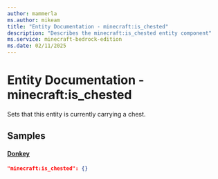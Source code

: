 ```yaml
---
author: mammerla
ms.author: mikeam
title: "Entity Documentation - minecraft:is_chested"
description: "Describes the minecraft:is_chested entity component"
ms.service: minecraft-bedrock-edition
ms.date: 02/11/2025 
---
```


# Entity Documentation - minecraft:is_chested

Sets that this entity is currently carrying a chest.


## Samples

#### [Donkey](https://github.com/Mojang/bedrock-samples/tree/preview/behavior_pack/entities/donkey.json)


```json
"minecraft:is_chested": {}
```
